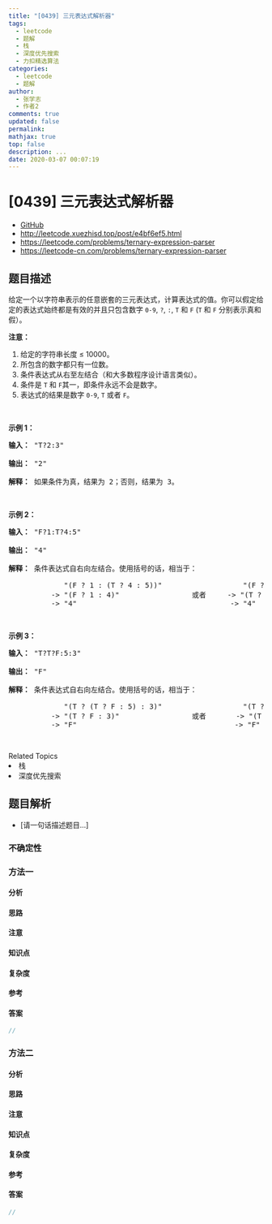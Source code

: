 ```yaml
---
title: "[0439] 三元表达式解析器"
tags:
  - leetcode
  - 题解
  - 栈
  - 深度优先搜索
  - 力扣精选算法
categories:
  - leetcode
  - 题解
author:
  - 张学志
  - 作者2
comments: true
updated: false
permalink:
mathjax: true
top: false
description: ...
date: 2020-03-07 00:07:19
---
```



# [0439] 三元表达式解析器
* [GitHub](https://github.com/algoboy101/LeetCodeCrowdsource/tree/master/_posts/QA/%5B0439%5D%20%E4%B8%89%E5%85%83%E8%A1%A8%E8%BE%BE%E5%BC%8F%E8%A7%A3%E6%9E%90%E5%99%A8.md)
* http://leetcode.xuezhisd.top/post/e4bf6ef5.html
* https://leetcode.com/problems/ternary-expression-parser
* https://leetcode-cn.com/problems/ternary-expression-parser


## 题目描述

<p>给定一个以字符串表示的任意嵌套的三元表达式，计算表达式的值。你可以假定给定的表达式始终都是有效的并且只包含数字 <code>0-9</code>, <code>?</code>, <code>:</code>, <code>T</code> 和&nbsp;<code>F</code> (<code>T</code> 和&nbsp;<code>F</code>&nbsp;分别表示真和假）。</p>

<p><strong>注意：</strong></p>

<ol>
	<li>给定的字符串长度&nbsp;&le; 10000。</li>
	<li>所包含的数字都只有一位数。</li>
	<li>条件表达式从右至左结合（和大多数程序设计语言类似）。</li>
	<li>条件是&nbsp;<code>T</code>&nbsp;和&nbsp;<code>F</code>其一，即条件永远不会是数字。</li>
	<li>表达式的结果是数字&nbsp;<code>0-9</code>, <code>T</code> 或者&nbsp;<code>F</code>。</li>
</ol>

<p>&nbsp;</p>

<p><strong>示例 1：</strong></p>

<pre><strong>输入：</strong> &quot;T?2:3&quot;

<strong>输出：</strong> &quot;2&quot;

<strong>解释：</strong> 如果条件为真，结果为 2；否则，结果为 3。
</pre>

<p>&nbsp;</p>

<p><strong>示例 2：</strong></p>

<pre><strong>输入：</strong> &quot;F?1:T?4:5&quot;

<strong>输出：</strong> &quot;4&quot;

<strong>解释：</strong> 条件表达式自右向左结合。使用括号的话，相当于：

             &quot;(F ? 1 : (T ? 4 : 5))&quot;                   &quot;(F ? 1 : (T ? 4 : 5))&quot;
          -&gt; &quot;(F ? 1 : 4)&quot;                 或者     -&gt; &quot;(T ? 4 : 5)&quot;
          -&gt; &quot;4&quot;                                    -&gt; &quot;4&quot;
</pre>

<p>&nbsp;</p>

<p><strong>示例 3：</strong></p>

<pre><strong>输入：</strong> &quot;T?T?F:5:3&quot;

<strong>输出：</strong> &quot;F&quot;

<strong>解释：</strong> 条件表达式自右向左结合。使用括号的话，相当于：

             &quot;(T ? (T ? F : 5) : 3)&quot;                   &quot;(T ? (T ? F : 5) : 3)&quot;
          -&gt; &quot;(T ? F : 3)&quot;                 或者       -&gt; &quot;(T ? F : 5)&quot;
          -&gt; &quot;F&quot;                                     -&gt; &quot;F&quot;
</pre>

<p>&nbsp;</p>
<div><div>Related Topics</div><div><li>栈</li><li>深度优先搜索</li></div></div>


## 题目解析
* [请一句话描述题目...]

### 不确定性


### 方法一

#### 分析

#### 思路

#### 注意

#### 知识点

#### 复杂度

#### 参考

#### 答案

```cpp
//
```


### 方法二

#### 分析

#### 思路

#### 注意

#### 知识点

#### 复杂度

#### 参考

#### 答案

```cpp
//
```


